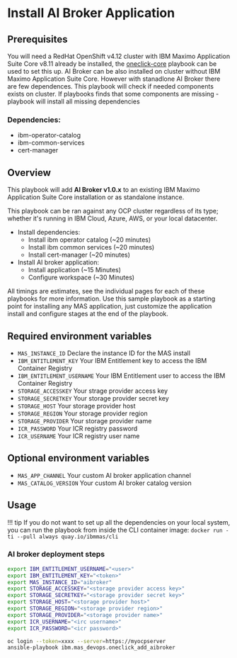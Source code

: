 # Install AI Broker Application

## Prerequisites

You will need a RedHat OpenShift v4.12 cluster with IBM Maximo Application Suite Core v8.11 already be installed, the [oneclick-core](oneclick-core.md) playbook can be used to set this up. AI Broker can be also installed on cluster without IBM Maximo Application Suite Core. However with stanadlone AI Broker there are few dependences. This playbook will check if needed components exists on cluster. If playbooks finds that some components are missing - playbook will install all missing dependencies

### Dependencies:

- ibm-operator-catalog
- ibm-common-services
- cert-manager

## Overview

This playbook will add **AI Broker v1.0.x** to an existing IBM Maximo Application Suite Core installation or as standalone instance.

This playbook can be ran against any OCP cluster regardless of its type; whether it's running in IBM Cloud, Azure, AWS, or your local datacenter.

- Install dependencies:
  - Install ibm operator catalog (~20 minutes)
  - Install ibm common services (~20 minutes)
  - Install cert-manager (~20 minutes)
- Install AI broker application:
  - Install application (~15 Minutes)
  - Configure workspace (~30 Minutes)

All timings are estimates, see the individual pages for each of these playbooks for more information. Use this sample playbook as a starting point for installing any MAS application, just customize the application install and configure stages at the end of the playbook.

## Required environment variables

- `MAS_INSTANCE_ID` Declare the instance ID for the MAS install
- `IBM_ENTITLEMENT_KEY` Your IBM Entitlement key to access the IBM Container Registry
- `IBM_ENTITLEMENT_USERNAME` Your IBM Entitlement user to access the IBM Container Registry
- `STORAGE_ACCESSKEY` Your strage provider access key
- `STORAGE_SECRETKEY` Your storage provider secret key
- `STORAGE_HOST` Your storage provider host
- `STORAGE_REGION` Your storage provider region
- `STORAGE_PROVIDER` Your storage provider name
- `ICR_PASSWORD` Your ICR registry password
- `ICR_USERNAME` Your ICR registry user name

## Optional environment variables

- `MAS_APP_CHANNEL` Your custom AI broker application channel
- `MAS_CATALOG_VERSION` Your custom AI broker catalog version

## Usage

!!! tip
If you do not want to set up all the dependencies on your local system, you can run the playbook from inside the CLI container image: `docker run -ti --pull always quay.io/ibmmas/cli`

### AI broker deployment steps

```bash
export IBM_ENTITLEMENT_USERNAME="<user>"
export IBM_ENTITLEMENT_KEY="<token>"
export MAS_INSTANCE_ID="aibroker"
export STORAGE_ACCESSKEY="<storage provider access key>"
export STORAGE_SECRETKEY="<storage provider secret key>"
export STORAGE_HOST="<storage provider host>"
export STORAGE_REGION="<storage provider region>"
export STORAGE_PROVIDER="<storage provider name>"
export ICR_USERNAME="<irc username>"
export ICR_PASSWORD="<icr password>"

oc login --token=xxxx --server=https://myocpserver
ansible-playbook ibm.mas_devops.oneclick_add_aibroker
```
